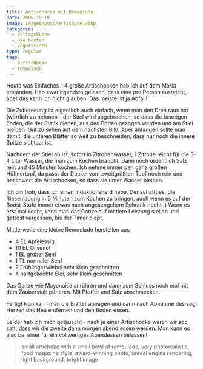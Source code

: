 ```yaml
---
title: Artischocke mit Remoulade
date: 2009-10-18
image: images/post/artichoke.webp
categories: 
  - alltagsküche
  - die besten
  - vegetarisch
type: regular
tags: 
  - artischocke
  - remoulade
---
```


Heute was Einfaches - 4 große Artischocken hab ich auf dem Markt erstanden. Hab zwar irgendwo gelesen, dass eine pro Person ausreicht, aber das kann ich nicht glauben. Das meiste ist ja Abfall!

Die Zubereitung ist eigentlich auch einfach, wenn man den Dreh raus hat (wörtlich zu nehmen - der Stiel wird abgebrochen, so dass die faserigen Enden, die der Statik dienen, aus den Böden gezogen werden und am Stiel bleiben. Gut zu sehen auf dem nächsten Bild. Aber anfangen sollte man damit, die unteren Blätter so weit zu beschneiden, dass nur noch die innere Spitze sichtbar ist.

Nachdem der Stiel ab ist, sofort in Zitronenwasser, 1 Zitrone reicht für die 3-4 Liter Wasser, die man zum Kochen braucht. Dann noch ordentlich Salz rein und 45 Minuten kochen. Ich nehme immer den ganz großen Hühnertopf, da passt der Deckel vom zweitgrößten Topf noch rein und beschwert die Artischocken, so dass sie unter Wasser bleiben.

Ich bin froh, dass ich einen Induktionsherd habe. Der schafft es, die Riesenladung in 5 Minuten zum Kochen zu bringen, auch wenn es auf der Boost-Stufe immer etwas nach angesengeltem Schrank riecht ;) Wenn es erst mal kocht, kann man das Ganze auf mittlere Leistung stellen und getrost vergessen, bis der Timer piept.

Mittlerweile eine kleine Remoulade herstellen aus

* 4 EL Apfelessig 
* 10 EL Olivenöl 
* 1 EL grober Senf 
* 1 TL normaler Senf 
* 2 Frühlingszwiebel sehr klein geschnitten 
* 4 hartgekochte Eier, sehr klein geschnitten

Das Ganze wie Mayonaise anrühren und dann zum Schluss noch mal mit dem Zauberstab pürieren. Mit Pfeffer und Salz abschmecken.

Fertig! Nun kann man die Blätter abnagen und dann nach Abnahme des sog. Herzen das Heu entfernen und den Boden essen.

Leider hab ich mich getäuscht - nach je einer Artischocke waren wir soo satt, dass wir die zweite dann morgen abend essen werden. Man kann es also bei einer für ein vollwertiges Abendessen belassen!

> small artichoke with a small bowl of remoulade, very photorealistic, food magazine style, award-winning photo, unreal engine rendering, light background, bright image